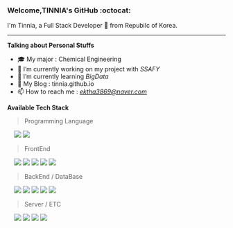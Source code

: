 ### Welcome,TINNIA's GitHub :octocat:

I'm Tinnia, a Full Stack Developer 🚀 from Repubilc of Korea.

***

**Talking about Personal Stuffs**

- :mortar_board: My major : Chemical Engineering
- :office: I’m currently working on my project with *SSAFY*
- 🌱 I’m currently learning *BigData*
- :iphone: My Blog : tinnia.github.io
- 📫 How to reach me : *ektha3869@naver.com*



**Available Tech Stack**  

> Programming Language

&nbsp;&nbsp;&nbsp; <img src="https://img.icons8.com/color/30/000000/python.png"/> <img src="https://img.icons8.com/color/30/000000/java-coffee-cup-logo.png"/>

> FrontEnd

&nbsp;&nbsp;&nbsp; <img src="https://img.icons8.com/color/30/000000/html-5.png"/> <img src="https://img.icons8.com/color/30/000000/css3.png"/> <img src="https://img.icons8.com/color/30/000000/javascript-logo-1.png"/> <img src="https://img.icons8.com/color/30/000000/bootstrap.png"/> <img src="https://img.icons8.com/color/30/vue-js.png"/>


> BackEnd / DataBase

&nbsp;&nbsp;&nbsp; <img src="https://img.icons8.com/material/30/000000/django.png"/> <img src="https://img.icons8.com/color/30/000000/spring-logo.png"/> <img src="https://img.icons8.com/material/30/000000/json.png"/> <img src="https://img.icons8.com/color/30/000000/docker.png"/> <img src="https://img.icons8.com/color/30/000000/db-2.png"/>


> Server / ETC

&nbsp;&nbsp;&nbsp; <img src="https://img.icons8.com/color/30/000000/amazon-web-services.png"/> <img src="https://img.icons8.com/color/30/000000/nodejs.png"/> <img src="https://img.icons8.com/color/30/000000/git.png"/> <img src="https://img.icons8.com/color/30/000000/jira.png"/>


